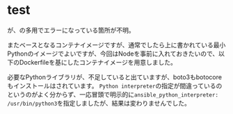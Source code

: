 # test

が、の多用でエラーになっている箇所が不明。

またベースとなるコンテナイメージですが、通常でしたら上に書かれている最小Pythonのイメージでよいですが、今回はNodeを事前に入れておきたいので、以下のDockerfileを基にしたコンテナイメージを用意しました。

必要なPythonライブラリが、不足していると出ていますが、boto3もbotocoreもインストールはされています。
`Python interpreter`の指定が間違っているのというのがよく分からず、一応冒頭で明示的に`ansible_python_interpreter: /usr/bin/python3`を指定しましたが、結果は変わりませんでした。